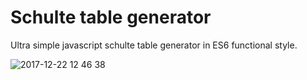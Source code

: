 # Schulte table generator

Ultra simple javascript schulte table generator in ES6 functional style.


![2017-12-22 12 46 38](https://user-images.githubusercontent.com/17140470/34295463-3255aadc-e716-11e7-8fd1-2a65dabcaca7.png)

